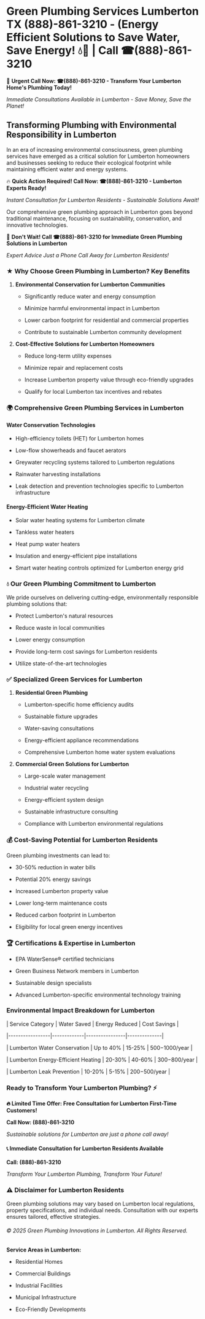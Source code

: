 # Green Plumbing Services Lumberton TX (888)-861-3210 - (Energy Efficient Solutions to Save Water, Save Energy! 💧🌿 | Call ☎(888)-861-3210

🚨 **Urgent Call Now: ☎(888)-861-3210 - Transform Your Lumberton Home's Plumbing Today!**
*Immediate Consultations Available in Lumberton - Save Money, Save the Planet!*

## Transforming Plumbing with Environmental Responsibility in Lumberton

In an era of increasing environmental consciousness, green plumbing services have emerged as a critical solution for Lumberton homeowners and businesses seeking to reduce their ecological footprint while maintaining efficient water and energy systems. 

🔥 **Quick Action Required! Call Now: ☎(888)-861-3210 - Lumberton Experts Ready!**
*Instant Consultation for Lumberton Residents - Sustainable Solutions Await!*

Our comprehensive green plumbing approach in Lumberton goes beyond traditional maintenance, focusing on sustainability, conservation, and innovative technologies.

🚨 **Don't Wait! Call ☎(888)-861-3210 for Immediate Green Plumbing Solutions in Lumberton**
*Expert Advice Just a Phone Call Away for Lumberton Residents!*

### ★ Why Choose Green Plumbing in Lumberton? Key Benefits

1. **Environmental Conservation for Lumberton Communities** 
   - Significantly reduce water and energy consumption
   - Minimize harmful environmental impact in Lumberton
   - Lower carbon footprint for residential and commercial properties
   - Contribute to sustainable Lumberton community development

2. **Cost-Effective Solutions for Lumberton Homeowners** 
   - Reduce long-term utility expenses
   - Minimize repair and replacement costs
   - Increase Lumberton property value through eco-friendly upgrades
   - Qualify for local Lumberton tax incentives and rebates

### 🌍 Comprehensive Green Plumbing Services in Lumberton

#### Water Conservation Technologies
- High-efficiency toilets (HET) for Lumberton homes
- Low-flow showerheads and faucet aerators
- Greywater recycling systems tailored to Lumberton regulations
- Rainwater harvesting installations
- Leak detection and prevention technologies specific to Lumberton infrastructure

#### Energy-Efficient Water Heating
- Solar water heating systems for Lumberton climate
- Tankless water heaters
- Heat pump water heaters
- Insulation and energy-efficient pipe installations
- Smart water heating controls optimized for Lumberton energy grid

### 💧 Our Green Plumbing Commitment to Lumberton

We pride ourselves on delivering cutting-edge, environmentally responsible plumbing solutions that:
- Protect Lumberton's natural resources
- Reduce waste in local communities
- Lower energy consumption
- Provide long-term cost savings for Lumberton residents
- Utilize state-of-the-art technologies

### ✅ Specialized Green Services for Lumberton

1. **Residential Green Plumbing**
   - Lumberton-specific home efficiency audits
   - Sustainable fixture upgrades
   - Water-saving consultations
   - Energy-efficient appliance recommendations
   - Comprehensive Lumberton home water system evaluations

2. **Commercial Green Solutions for Lumberton**
   - Large-scale water management
   - Industrial water recycling
   - Energy-efficient system design
   - Sustainable infrastructure consulting
   - Compliance with Lumberton environmental regulations

### 💰 Cost-Saving Potential for Lumberton Residents

Green plumbing investments can lead to:
- 30-50% reduction in water bills
- Potential 20% energy savings
- Increased Lumberton property value
- Lower long-term maintenance costs
- Reduced carbon footprint in Lumberton
- Eligibility for local green energy incentives

### 🏆 Certifications & Expertise in Lumberton

- EPA WaterSense® certified technicians
- Green Business Network members in Lumberton
- Sustainable design specialists
- Advanced Lumberton-specific environmental technology training

### Environmental Impact Breakdown for Lumberton

| Service Category | Water Saved | Energy Reduced | Cost Savings |
|-----------------|-------------|----------------|--------------|
| Lumberton Water Conservation | Up to 40% | 15-25% | $500-$1000/year |
| Lumberton Energy-Efficient Heating | 20-30% | 40-60% | $300-$800/year |
| Lumberton Leak Prevention | 10-20% | 5-15% | $200-$500/year |

### Ready to Transform Your Lumberton Plumbing? ⚡

**🔥 Limited Time Offer: Free Consultation for Lumberton First-Time Customers!**

**Call Now: (888)-861-3210**
*Sustainable solutions for Lumberton are just a phone call away!*

#### 📞 Immediate Consultation for Lumberton Residents Available

**Call: (888)-861-3210**
*Transform Your Lumberton Plumbing, Transform Your Future!*

### ⚠️ Disclaimer for Lumberton Residents

Green plumbing solutions may vary based on Lumberton local regulations, property specifications, and individual needs. Consultation with our experts ensures tailored, effective strategies.

###### © 2025 Green Plumbing Innovations in Lumberton. All Rights Reserved.

**Service Areas in Lumberton:** 
- Residential Homes
- Commercial Buildings
- Industrial Facilities
- Municipal Infrastructure
- Eco-Friendly Developments